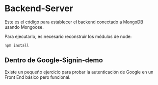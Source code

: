 # Backend-Server

Este es el código para establecer el backend conectado a MongoDB usando Mongoose.

Para ejecutarlo, es necesario reconstruir los módulos de node:

```
npm install
```

## Dentro de Google-Signin-demo
Existe un pequeño ejercicio para probar la autenticación de Google en un Front End básico pero funcional.
